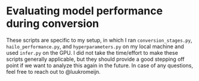 # Evaluating model performance during conversion
These scripts are specific to my setup, in which I ran `conversion_stages.py`, `hailo_performance.py`, and `hyperparameters.py` on my local machine and used `infer.py` on the GPU.
I did not take the time/effort to make these scripts generally applicable, but they should provide a good stepping off point if we want to analyze this again in the future.
In case of any questions, feel free to reach out to @luukromeijn. 